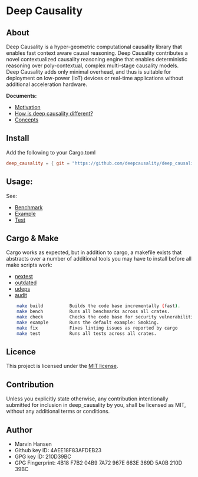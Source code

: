 # Deep Causality

## About

Deep Causality is a hyper-geometric computational causality library that enables fast context aware causal reasoning.
Deep Causality contributes a novel contextualized causality reasoning engine that enables deterministic reasoning over
poly-contextual, complex multi-stage causality models. Deep Causality adds only minimal overhead,
and thus is suitable for deployment on low-power (IoT) devices or real-time applications without additional acceleration
hardware.

**Documents:**

* [Motivation](/docs/motivation.md)
* [How is deep causality different?](/docs/difference.md)
* [Concepts](/docs/concept_guide.md)

## Install

Add the following to your Cargo.toml

```toml
deep_causality = { git = "https://github.com/deepcausality/deep_causality.git", tag = "0.2.1" }
```

## Usage:

See:

* [Benchmark](benches/benchmarks)
* [Example](examples/smoking/run.rs)
* [Test](tests)

## Cargo & Make

Cargo works as expected, but in addition to cargo, a makefile exists
that abstracts over a number of additional tools you may have to install
before all make scripts work:

* [nextest](https://nexte.st/)
* [outdated](https://github.com/kbknapp/cargo-outdated)
* [udeps](https://crates.io/crates/cargo-udeps)
* [audit](https://crates.io/crates/cargo-audit)

```bash 
    make build          Builds the code base incrementally (fast).
    make bench          Runs all benchmarks across all crates.
    make check          Checks the code base for security vulnerabilities.
    make example        Runs the default example: Smoking.
    make fix            Fixes linting issues as reported by cargo
    make test           Runs all tests across all crates.
```

## Licence

This project is licensed under the [MIT license](LICENSE).

## Contribution

Unless you explicitly state otherwise, any contribution intentionally submitted for inclusion in deep_causality by you,
shall be licensed as MIT, without any additional terms or conditions.

## Author

* Marvin Hansen
* Github key ID: 4AEE18F83AFDEB23
* GPG key ID: 210D39BC
* GPG Fingerprint: 4B18 F7B2 04B9 7A72 967E 663E 369D 5A0B 210D 39BC
